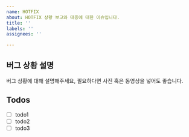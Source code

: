 ```yaml
---
name: HOTFIX
about: HOTFIX 상황 보고와 대응에 대한 이슈입니다.
title: ''
labels: ''
assignees: ''

---
```


## 버그 상황 설명
버그 상황에 대해 설명해주세요, 필요하다면 사진 혹은 동영상을 넣어도 좋습니다.

## Todos
 - [ ] todo1
 - [ ] todo2
 - [ ] todo3
